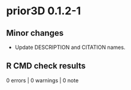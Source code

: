 # prior3D 0.1.2-1

## Minor changes

- Update DESCRIPTION and CITATION names.

## R CMD check results

0 errors \| 0 warnings \| 0 note
